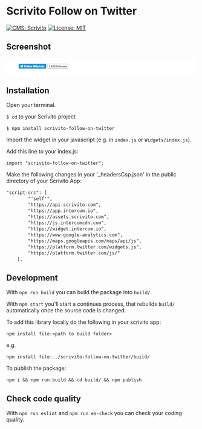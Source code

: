 # Scrivito Follow on Twitter
[![CMS: Scrivito](https://img.shields.io/badge/CMS-Scrivito-brightgreen.svg)](https://scrivito.com) [![License: MIT](https://img.shields.io/badge/License-MIT-blue.svg)](https://opensource.org/licenses/MIT)

## Screenshot

![Screenshot](https://raw.githubusercontent.com/mdwp/scrivito-follow-on-twitter/master/follow-on-twitter-screenshot.png)

## Installation

Open your terminal.

`$ cd` to your Scrivito project

```
$ npm install scrivito-follow-on-twitter
```

Import the widget in your javascript (e.g. in `index.js` or `Widgets/index.js`).

Add this line to your index.js:

```
import "scrivito-follow-on-twitter";
```

Make the following changes in your '_headersCsp.json' in the public directory of your Scrivito App:

```
"script-src": [
        "'self'",
        "https://api.scrivito.com",
        "https://app.intercom.io",
        "https://assets.scrivito.com",
        "https://js.intercomcdn.com",
        "https://widget.intercom.io",
        "https://www.google-analytics.com",
        "https://maps.googleapis.com/maps/api/js",
        "https://platform.twitter.com/widgets.js",
        "https://platform.twitter.com/js/"
    ],
````

## Development

With `npm run build` you can build the package into `build/`.

With `npm start` you'll start a continues process, that rebuilds `build/` automatically once the source code is changed.

To add this library locally do the following in your scrivito app:

```
npm install file:<path to build folder>
```

e.g.

```
npm install file:../scrivito-follow-on-twitter/build/
```

To publish the package:

```
npm i && npm run build && cd build/ && npm publish
```

## Check code quality

With `npm run eslint` and `npm run es-check` you can check your coding quality.



